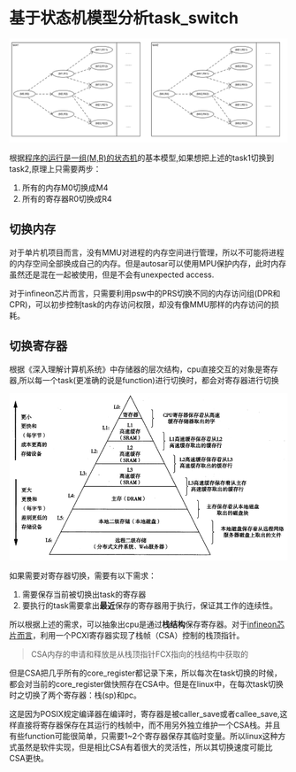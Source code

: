 # 基于状态机模型分析task_switch

![state_machine](./task_machine.png)

根据[程序的运行是一组(M,R)的状态机](./alarm1.html)的基本模型,如果想把上述的task1切换到task2,原理上只需要两步：
1. 所有的内存M0切换成M4
2. 所有的寄存器R0切换成R4

## 切换内存
对于单片机项目而言，没有MMU对进程的内存空间进行管理，所以不可能将进程的内存空间全部换成自己的内存。但是autosar可以使用MPU保护内存，此时内存虽然还是混在一起被使用，但是不会有unexpected access.

对于infineon芯片而言，只需要利用psw中的PRS切换不同的内存访问组(DPR和CPR)，可以初步控制task的内存访问权限，却没有像MMU那样的内存访问的损耗。

## 切换寄存器
根据《深入理解计算机系统》中存储器的层次结构，cpu直接交互的对象是寄存器,所以每一个task(更准确的说是function)进行切换时，都会对寄存器进行切换

![存储结构](./存储结构.png)

如果需要对寄存器切换，需要有以下需求：
1. 需要保存当前被切换出task的寄存器
2. 要执行的task需要拿出**最近**保存的寄存器用于执行，保证其工作的连续性。

所以根据上述的需求，可以抽象出cpu是通过**栈结构**保存寄存器。对于[infineon芯片而言](https://github.com/ChuR3/Personal_Repo/tree/master/doc/infineon/TC3x)，利用一个PCXI寄存器实现了栈帧（CSA）控制的栈顶指针。
>CSA内存的申请和释放是从栈顶指针FCX指向的栈结构中获取的

但是CSA把几乎所有的core_register都记录下来，所以每次在task切换的时候，都会对当前的core_register做快照存在CSA中。但是在linux中，在每次task切换时之切换了两个寄存器：栈(sp)和pc。

这是因为POSIX规定编译器在编译时，寄存器是被caller_save或者callee_save,这样直接将寄存器保存在其运行的栈帧中，而不用另外独立维护一个CSA栈。并且有些function可能很简单，只需要1~2个寄存器保存其临时变量。所以linux这种方式虽然是软件实现，但是相比CSA有着很大的灵活性，所以其切换速度可能比CSA更快。